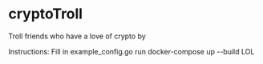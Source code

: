 # cryptoTroll
Troll friends who have a love of crypto by 

Instructions: Fill in example_config.go
run docker-compose up --build
LOL